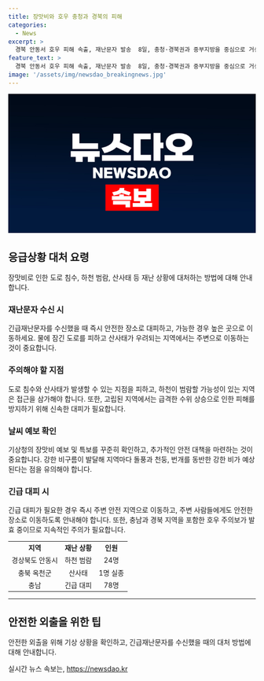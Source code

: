```yaml
---
title: 장맛비와 호우 충청과 경북의 피해
categories:
  - News
excerpt: >
  경북 안동서 호우 피해 속출, 재난문자 발송  8일, 충청·경북권과 중부지방을 중심으로 거센 비로 도로 침수와 고립된 주민들의 구조가 이뤄졌다. 올해 들어 첫 호우 긴급재난문자가 발송되었으며, 장맛비는 예측하기 어려운 모습을 보이며 피해를 끼치고 있다. 안동시에서는 하천 범람으로 고립된 주민 24명 중 13명이 소방당국에 의해 구조됐고, 영양군에서도 고립된 주민이 구조되는 등 대피 인원이 늘어나고 있다. 충청권에서도 산사태 등으로 인한 피해가 발생하고 있으며, 전국 각 지역에서 강한 비가 예상되고 있어 주의가 요구된다.
feature_text: >
  경북 안동서 호우 피해 속출, 재난문자 발송  8일, 충청·경북권과 중부지방을 중심으로 거센 비로 도로 침수와 고립된 주민들의 구조가 이뤄졌다. 올해 들어 첫 호우 긴급재난문자가 발송되었으며, 장맛비는 예측하기 어려운 모습을 보이며 피해를 끼치고 있다. 안동시에서는 하천 범람으로 고립된 주민 24명 중 13명이 소방당국에 의해 구조됐고, 영양군에서도 고립된 주민이 구조되는 등 대피 인원이 늘어나고 있다. 충청권에서도 산사태 등으로 인한 피해가 발생하고 있으며, 전국 각 지역에서 강한 비가 예상되고 있어 주의가 요구된다.
image: '/assets/img/newsdao_breakingnews.jpg'
---
```


<p><img src="/assets/img/newsdao_breakingnews.jpg" alt="ontimetimes 속보" /></p>

<h2 data-ke-size="size26">응급상황 대처 요령</h2>

<p data-ke-size="size16">장맛비로 인한 도로 침수, 하천 범람, 산사태 등 재난 상황에 대처하는 방법에 대해 안내합니다.</p>

<h3 data-ke-size="size22"><b>재난문자 수신 시</b></h3>

<p data-ke-size="size16">긴급재난문자를 수신했을 때 즉시 안전한 장소로 대피하고, 가능한 경우 높은 곳으로 이동하세요. 물에 잠긴 도로를 피하고 산사태가 우려되는 지역에서는 주변으로 이동하는 것이 중요합니다.</p>

<h3 data-ke-size="size22"><b>주의해야 할 지점</b></h3>

<p data-ke-size="size16">도로 침수와 산사태가 발생할 수 있는 지점을 피하고, 하천이 범람할 가능성이 있는 지역은 접근을 삼가해야 합니다. 또한, 고립된 지역에서는 급격한 수위 상승으로 인한 피해를 방지하기 위해 신속한 대피가 필요합니다.</p>

<h3 data-ke-size="size22"><b>날씨 예보 확인</b></h3>

<p data-ke-size="size16">기상청의 장맛비 예보 및 특보를 꾸준히 확인하고, 추가적인 안전 대책을 마련하는 것이 중요합니다. 강한 비구름이 발달해 지역마다 돌풍과 천둥, 번개를 동반한 강한 비가 예상된다는 점을 유의해야 합니다.</p>

<h3 data-ke-size="size22"><b>긴급 대피 시</b></h3>

<p data-ke-size="size16">긴급 대피가 필요한 경우 즉시 주변 안전 지역으로 이동하고, 주변 사람들에게도 안전한 장소로 이동하도록 안내해야 합니다. 또한, 충남과 경북 지역을 포함한 호우 주의보가 발효 중이므로 지속적인 주의가 필요합니다.</p>

<table>
  <tr>
    <td style="text-align: center; height: 17px;"><b>지역</b></td>
    <td style="text-align: center; height: 17px;"><b>재난 상황</b></td>
    <td style="text-align: center; height: 17px;"><b>인원</b></td>
  </tr>
  <tr>
    <td style="text-align: center; height: 17px;">경상북도 안동시</td>
    <td style="text-align: center; height: 17px;">하천 범람</td>
    <td style="text-align: center; height: 17px;">24명</td>
  </tr>
  <tr>
    <td style="text-align: center; height: 17px;">충북 옥천군</td>
    <td style="text-align: center; height: 17px;">산사태</td>
    <td style="text-align: center; height: 17px;">1명 실종</td>
  </tr>
  <tr>
    <td style="text-align: center; height: 17px;">충남</td>
    <td style="text-align: center; height: 17px;">긴급 대피</td>
    <td style="text-align: center; height: 17px;">78명</td>
  </tr>
</table>

<hr>

<h2 data-ke-size="size26">안전한 외출을 위한 팁</h2>

<p data-ke-size="size16">안전한 외출을 위해 기상 상황을 확인하고, 긴급재난문자를 수신했을 때의 대처 방법에 대해 안내합니다.</p>
실시간 뉴스 속보는, <a href="https://newsdao.kr" rel="dofollow">https://newsdao.kr</a>


